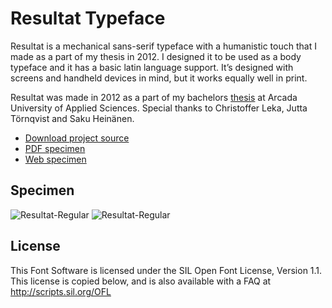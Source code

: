 # Resultat Typeface

Resultat is a mechanical sans-serif typeface with a humanistic touch that I made as a part of my thesis in 2012. I designed it to be used as a body typeface and it has a basic latin language support. It’s designed with screens and handheld devices in mind, but it works equally well in print.

Resultat was made in 2012 as a part of my bachelors [thesis](https://www.theseus.fi/bitstream/handle/10024/41818/examensarbete_mathias_lindholm.pdf?sequence=1) at Arcada University of Applied Sciences. Special thanks to Christoffer Leka, Jutta Törnqvist and Saku Heinänen.

- [Download project source](https://github.com/mlindholm/resultat/archive/master.zip)
- [PDF specimen](specimen/Resultat-Specimen.pdf)
- [Web specimen](https://resultat.mathiaslindholm.com/)

## Specimen

![Resultat-Regular](images/resultat_04.png)
![Resultat-Regular](images/resultat_03.png)

## License

This Font Software is licensed under the SIL Open Font License, Version 1.1. 
This license is copied below, and is also available with a FAQ at 
http://scripts.sil.org/OFL
